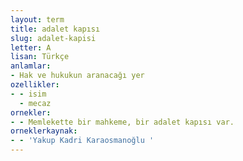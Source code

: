 ```yaml
---
layout: term
title: adalet kapısı
slug: adalet-kapisi
letter: A
lisan: Türkçe
anlamlar:
- Hak ve hukukun aranacağı yer
ozellikler:
- - isim
  - mecaz
ornekler:
- - Memlekette bir mahkeme, bir adalet kapısı var.
orneklerkaynak:
- - 'Yakup Kadri Karaosmanoğlu '
---
```

